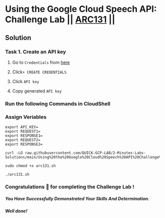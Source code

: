 # Using the Google Cloud Speech API: Challenge Lab || [ARC131](https://www.cloudskillsboost.google/focuses/65993?parent=catalog) ||

## Solution 

### Task 1. Create an API key

1. Go to `Credentials` from [here](https://console.cloud.google.com/apis/credentials)

2. Click`+ CREATE CREDENTIALS`

3. Click `API key`

4. Copy generated `API key`

### Run the following Commands in CloudShell

### Assign Veriables
```
export API_KEY=
export REQUEST1=
export RESPONSE1=
export REQUEST2=
export RESPONSE2=
```
```
curl -LO raw.githubusercontent.com/QUICK-GCP-LAB/2-Minutes-Labs-Solutions/main/Using%20the%20Google%20Cloud%20Speech%20API%20Challenge%20Lab/arc131.sh

sudo chmod +x arc131.sh

./arc131.sh
```

### Congratulations 🎉 for completing the Challenge Lab !

##### *You Have Successfully Demonstrated Your Skills And Determination.*

#### *Well done!*
